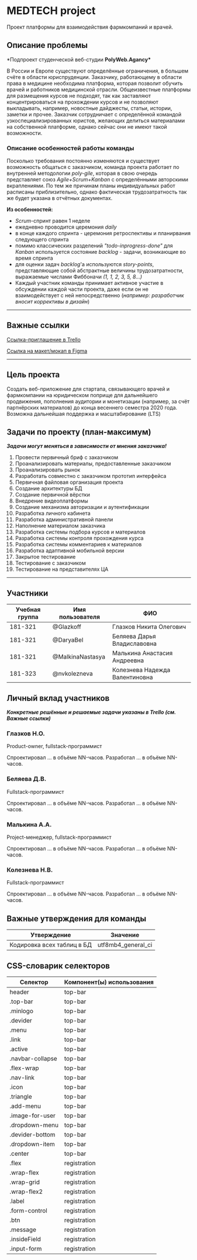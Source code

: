# MEDTECH project

Проект платформы для взаимодействия фармкомпаний и врачей.

## Описание проблемы

\*Подпроект студенческой веб-студии **PolyWeb.Agancy\***

В России и Европе существуют определённые ограничения, в большем счёте в области юриспруденции. Заказчику, работающему в области права в медицине необходима платформа, которая позволит обучить врачей и работников медицинской отрасли. Общеизвестные платформы для размещения курсов не подходят, так как заставляют концентрироваться на прохождении курсов и не позволяют выкладывать, например, новостные дайджесты, статьи, истории, заметки и прочее. Заказчик сотрудничает с определённой командой узкоспециализированных юристов, желающих делиться материалами на собственной платформе, однако сейчас они не имеют такой возможности.

### Описание особенностей работы команды

Посколько требования постоянно изменяются и существует возможность общаться с заказчиком, команда проекта работает по внутренней методологии _poly-gile_, которая в свою очередь представляет союз _Agile+Scrum+Kanban_ с определёнными авторскими вкраплениями. По тем же причинам планы индивидуальных работ расписаны приблизительно, однако фактическая трудозатратность так же будет указана в отчётных документах.

**Из особенностей:**

- _Scrum_-спринт равен 1 неделе
- ежедневно проводится церемония _daily_
- в конце каждого спринта - церемония ретроспективы и планирвания следующего спринта
- помимо классических разделений _"todo-inprogress-done"_ для _Kanban_ используется состояние _backlog_ - задачи, возникающие во время спринта
- для оценки задач _backlog_'a используются _story-points_, представляющие собой абстрактные величины трудозатратности, выражаемые числами Фиббоначи _(1, 1, 2, 3, 5, 8...)_
- Каждый участник команды принимает активное участие в обсуждении каждой части проекта, даже если он не взаимодействует с ней непосредственно (_например: разработчик вносит коррективы в дизайн_)

---

## Важные ссылки

[Ссылка-приглашение в Trello](https://trello.com/invite/b/EABuuIai/8d4ccff5c96524327a5620f99c425b41/medtech "Trello")

[Ссылка на макет/мокап в Figma](https://www.figma.com/file/qVGQ2iN2clPqCpwPKdMOVk/%D0%9C%D0%B5%D0%B4LMS?node-id=0%3A1 "Figma")

---

## Цель проекта

Создать веб-приложение для стартапа, связывающего врачей и фармкомпании на юридическом поприще для дальнейшего продвижения, пополнения аудитории и монетизации (например, за счёт партнёрских материалов) до конца весеннего семестра 2020 года.
Возможна дальнейшая поддержка и масштабирование (LTS)

## Задачи по проекту (план-максимум)

**_Задачи могут меняться в зависимости от мнения заказчика!_**

1. Провести первичный бриф с заказчиком
2. Проанализировать материалы, предоставленные заказчиком
3. Проанализировать рынок
4. Разработать совместно c заказчиком прототип интерфейса
5. Первичная файловая организация проекта
6. Создание архитектуры БД
7. Создание первичной вёрстки
8. Внедрение видеоплатформы
9. Создание механизма авторизации и аутентификации
10. Разработка личного кабинета
11. Разработка административной панели
12. Наполнение материалом заказчика
13. Разработка системы подбора курсов и материалов
14. Разработка системы контроля прохождения курса
15. Разработка системы комментариев к материалов
16. Разработка адаптивной мобильной версии
17. Закрытое тестирование
18. Тестирование с заказчиком
19. Тестирование на представителях ЦА

---

## Участники

| Учебная группа | Имя пользователя | ФИО                            |
| -------------- | ---------------- | ------------------------------ |
| 181-321        | @Glazkoff        | Глазков Никита Олегович        |
| 181-321        | @DaryaBel        | Беляева Дарья Владиславовна    |
| 181-321        | @MalkinaNastasya | Малькина Анастасия Андреевна   |
| 181-323        | @nvkolezneva     | Колезнева Надежда Валентиновна |

## Личный вклад участников

**_Конкретные решённые и решаемые задачи указаны в Trello (см. Важные ссылки)_**

### Глазков Н.О.

Product-owner, fullstack-программист

Спроектировал … в объёме NN-часов. Разработал … в объёме NN-часов.

### Беляева Д.В.

Fullstack-программист

Спроектировал … в объёме NN-часов. Разработал … в объёме NN-часов.

### Малькина А.А.

Project-менеджер, fullstack-программист

Спроектировал … в объёме NN-часов. Разработал … в объёме NN-часов.

### Колезнева Н.В.

Fullstack-программист

Спроектировал … в объёме NN-часов. Разработал … в объёме NN-часов.

## Важные утверждения для команды

| Утверждение                | Значение           |
| -------------------------- | ------------------ |
| Кодировка всех таблиц в БД | utf8mb4_general_ci |

## CSS-словарик селекторов

| Селектор                   | Компонент(ы) использования |
| -------------------------- | ---------------------------|
| header                     | top-bar                    |
| .top-bar                   | top-bar                    |
| .minlogo                   | top-bar                    |
| .devider                   | top-bar                    | 
| .menu                      | top-bar                    |
| .link                      | top-bar                    |
| .active                    | top-bar                    |
| .navbar-collapse           | top-bar                    |
| .flex-wrap                 | top-bar                    |
| .nav-link                  | top-bar                    |
| .icon                      | top-bar                    |
| .triangle                  | top-bar                    |
| .add-menu                  | top-bar                    |
| .image-for-user            | top-bar                    |
| .dropdown-menu             | top-bar                    |
| .devider-bottom            | top-bar                    |
| .dropdown-item             | top-bar                    |
| .center                    | top-bar                    |
| .flex                      | registration               |
| .wrap-flex                 | registration               |
| .wrap-grid                 | registration               |
| .wrap-flex2                | registration               |
| .label                     | registration               |
| .form-control              | registration               |
| .btn                       | registration               |
| .message                   | registration               |
| .insideField               | registration               |
| .input-form                | registration               |
